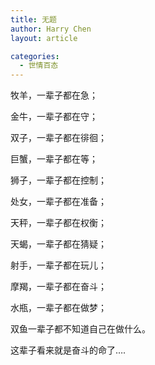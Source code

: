 ```yaml
---
title: 无题
author: Harry Chen
layout: article

categories:
  - 世情百态
---
```


牧羊，一辈子都在急；

金牛，一辈子都在守；

双子，一辈子都在徘徊；

巨蟹，一辈子都在等；

狮子，一辈子都在控制；

处女，一辈子都在准备；

天秤，一辈子都在权衡；

天蝎，一辈子都在猜疑；

射手，一辈子都在玩儿；

摩羯，一辈子都在奋斗；

水瓶，一辈子都在做梦；

双鱼一辈子都不知道自己在做什么。

这辈子看来就是奋斗的命了….

